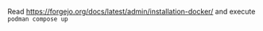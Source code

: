 Read
  https://forgejo.org/docs/latest/admin/installation-docker/
and execute
  `podman compose up`
